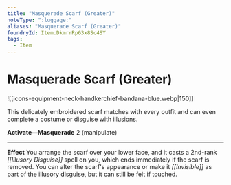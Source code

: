 ```yaml
---
title: "Masquerade Scarf (Greater)"
noteType: ":luggage:"
aliases: "Masquerade Scarf (Greater)"
foundryId: Item.DkmrrRp63x8Sc4SY
tags:
  - Item
---
```


# Masquerade Scarf (Greater)
![[icons-equipment-neck-handkerchief-bandana-blue.webp|150]]

This delicately embroidered scarf matches with every outfit and can even complete a costume or disguise with illusions.

**Activate—Masquerade** 2 (manipulate)

* * *

**Effect** You arrange the scarf over your lower face, and it casts a 2nd-rank _[[Illusory Disguise]]_ spell on you, which ends immediately if the scarf is removed. You can alter the scarf's appearance or make it _[[Invisible]]_ as part of the illusory disguise, but it can still be felt if touched.
